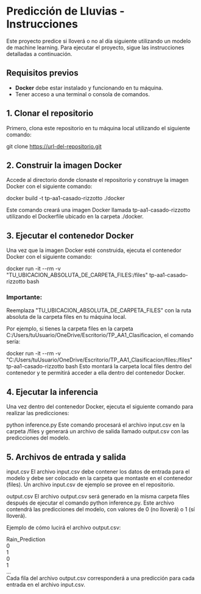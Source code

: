 # Predicción de Lluvias - Instrucciones

Este proyecto predice si lloverá o no al día siguiente utilizando un modelo de machine learning. Para ejecutar el proyecto, sigue las instrucciones detalladas a continuación.

## Requisitos previos

- **Docker** debe estar instalado y funcionando en tu máquina.
- Tener acceso a una terminal o consola de comandos.

## 1. Clonar el repositorio

Primero, clona este repositorio en tu máquina local utilizando el siguiente comando:

git clone https://url-del-repositorio.git

## 2. Construir la imagen Docker
Accede al directorio donde clonaste el repositorio y construye la imagen Docker con el siguiente comando:

docker build -t tp-aa1-casado-rizzotto ./docker

Este comando creará una imagen Docker llamada tp-aa1-casado-rizzotto utilizando el Dockerfile ubicado en la carpeta ./docker.

## 3. Ejecutar el contenedor Docker
Una vez que la imagen Docker esté construida, ejecuta el contenedor Docker con el siguiente comando:

docker run -it --rm -v "TU_UBICACION_ABSOLUTA_DE_CARPETA_FILES:/files" tp-aa1-casado-rizzotto bash

### Importante:
Reemplaza "TU_UBICACION_ABSOLUTA_DE_CARPETA_FILES" con la ruta absoluta de la carpeta files en tu máquina local.

Por ejemplo, si tienes la carpeta files en la carpeta C:/Users/tuUsuario/OneDrive/Escritorio/TP_AA1_Clasificacion, el comando sería:

docker run -it --rm -v "C:/Users/tuUsuario/OneDrive/Escritorio/TP_AA1_Clasificacion/files:/files" tp-aa1-casado-rizzotto bash
Esto montará la carpeta local files dentro del contenedor y te permitirá acceder a ella dentro del contenedor Docker.

## 4. Ejecutar la inferencia
Una vez dentro del contenedor Docker, ejecuta el siguiente comando para realizar las predicciones:

python inference.py
Este comando procesará el archivo input.csv en la carpeta /files y generará un archivo de salida llamado output.csv con las predicciones del modelo.

## 5. Archivos de entrada y salida
input.csv
El archivo input.csv debe contener los datos de entrada para el modelo y debe ser colocado en la carpeta que montaste en el contenedor (files). Un archivo input.csv de ejemplo se provee en el repositorio.

output.csv
El archivo output.csv será generado en la misma carpeta files después de ejecutar el comando python inference.py. Este archivo contendrá las predicciones del modelo, con valores de 0 (no lloverá) o 1 (sí lloverá).

Ejemplo de cómo lucirá el archivo output.csv:

Rain_Prediction  
0  
1  
0  
1  
...  
Cada fila del archivo output.csv corresponderá a una predicción para cada entrada en el archivo input.csv.
